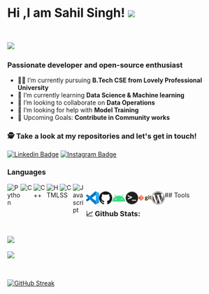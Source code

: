
# Hi ,I am Sahil Singh! <img src="https://raw.githubusercontent.com/debdutgoswami/debdutgoswami/master/assets/gifs/Hi.gif" width="30px">
<br>


![](https://komarev.com/ghpvc/?username=sahilsingh12221802&color=blue)<br>

### Passionate developer and open-source enthusiast<br>

- 👨‍🏭 I’m currently pursuing **B.Tech CSE from Lovely Professional University** <br>
- 🏫 I’m currently learning **Data Science & Machine learning** <br>
- 🙌 I’m looking to collaborate on **Data Operations** <br>
- 🤔 I’m looking for help with **Model Training**<br>
- 🥅 Upcoming Goals: **Contribute in Community works** <br>


### 🕵 Take a look at my repositories and let's get in touch!<br>


[![Linkedin Badge](https://img.shields.io/badge/-sahilsingh858-blue?style=flat-square&logo=Linkedin&logoColor=white&link=https://www.linkedin.com/in/sahilsingh858/)](https://www.linkedin.com/in/sahilsingh858/) 
[![Instagram Badge](https://img.shields.io/badge/-@s._.a._.h._.i._.l-E4405F?style=flat-square&logo=instagram&logoColor=white&link=https://www.instagram.com/s._.a._.h._.i._.l)](https://www.instagram.com/s._.a._.h._.i._.l) 
### Languages
<img align="left" alt="Python" width="30px" src="https://upload.wikimedia.org/wikipedia/commons/thumb/c/c3/Python-logo-notext.svg/800px-Python-logo-notext.svg.png" />
<img align="left" alt="C" width="30px" src="https://upload.wikimedia.org/wikipedia/commons/1/18/C_Programming_Language.svg" />
<img align="left" alt="C++" width="30px" src="https://upload.wikimedia.org/wikipedia/commons/thumb/1/18/ISO_C%2B%2B_Logo.svg/1200px-ISO_C%2B%2B_Logo.svg.png" />
<img align="left" alt="HTML" width="30px" src="https://upload.wikimedia.org/wikipedia/commons/thumb/6/61/HTML5_logo_and_wordmark.svg/1200px-HTML5_logo_and_wordmark.svg.png" />
<img align="left" alt="CSS" width="30px" src="https://upload.wikimedia.org/wikipedia/commons/thumb/d/d5/CSS3_logo_and_wordmark.svg/1200px-CSS3_logo_and_wordmark.svg.png" />
<img align="left" alt="Javascript" width="30px" src="https://upload.wikimedia.org/wikipedia/commons/thumb/b/ba/Javascript_badge.svg/1200px-Javascript_badge.svg.png" /><br>
## Tools
<img align="left" alt="Visual Studio Code" width="30px" src="https://raw.githubusercontent.com/github/explore/80688e429a7d4ef2fca1e82350fe8e3517d3494d/topics/visual-studio-code/visual-studio-code.png" />
<img align="left" alt="GitHub" width="30px" src="https://raw.githubusercontent.com/github/explore/78df643247d429f6cc873026c0622819ad797942/topics/github/github.png" />
<img align="left" alt="Android" width="30px" src="https://raw.githubusercontent.com/github/explore/80688e429a7d4ef2fca1e82350fe8e3517d3494d/topics/android/android.png" />
<img align="left" alt="Terminal" width="30px" src="https://raw.githubusercontent.com/github/explore/80688e429a7d4ef2fca1e82350fe8e3517d3494d/topics/terminal/terminal.png" />
<img align="left" alt="Terminal" width="30px" src="https://raw.githubusercontent.com/github/explore/80688e429a7d4ef2fca1e82350fe8e3517d3494d/topics/git/git.png" />
<img align="left" alt="Wordpress" width="30px" src="https://raw.githubusercontent.com/github/explore/80688e429a7d4ef2fca1e82350fe8e3517d3494d/topics/wordpress/wordpress.png" /><br>

### 📈 Github Stats:


<br>
<a href="https://github.com/sahilsingh12221802">
<img align="center" src="https://github-readme-stats.vercel.app/api?username=sahilsingh12221802&show_icons=true&include_all_commits=true&theme=midnight-purple&count_private=true">
</a>
<br><br>
<a href="https://github.com/remcohalman/github-readme-stats">
<img align="center" src="https://github-readme-stats.anuraghazra1.vercel.app/api/top-langs/?username=sahilsingh12221802&layout=compact&theme=blue-green" />
</a>
<br>
<br><br>

[![GitHub Streak](https://github-readme-streak-stats.herokuapp.com/?user=sahilsingh12221802)](https://git.io/streak-stats)

